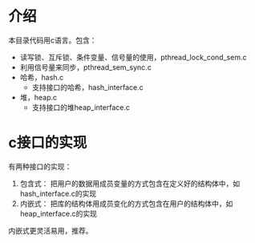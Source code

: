 # 介绍
本目录代码用c语言。包含：

- 读写锁、互斥锁、条件变量、信号量的使用，pthread_lock_cond_sem.c
- 利用信号量来同步，pthread_sem_sync.c
- 哈希，hash.c
  - 支持接口的哈希，hash_interface.c
- 堆，heap.c
  - 支持接口的堆heap_interface.c

# c接口的实现
有两种接口的实现：
1. 包含式：
   把用户的数据用成员变量的方式包含在定义好的结构体中，如hash_interface.c的实现
2. 内嵌式：
   把库的结构体用成员变化的方式包含在用户的结构体中，如heap_interface.c的实现

内嵌式更灵活易用，推荐。
